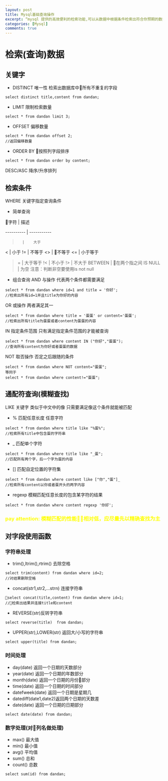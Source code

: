 ```yaml
---
layout: post
title: Mysql基础查询操作
excerpt: “mysql 提供的高效便利的检索功能,可以从数据中根据条件检索出符合你预期的数据，类似于去图书馆告诉管理员，我想要一本中文版，搞笑的小黄书。。。”
categories: [Mysql]
comments: true
---
```


# 检索(查询)数据

## 关键字

* DISTINCT 唯一性
检索出数据库中所有不重复的字段
```
select distinct title,content from dandan;
```
* LIMIT 限制检索数量
```
select * from dandan limit 3;
```
* OFFSET 偏移数量
```
select * from dandan offset 2;
//返回偏移数量
```
* ORDER BY 按照列字段排序
```
select * from dandan order by content;
```
DESC/ASC 降序/升序排列

## 检索条件

WHERE 关键字指定查询条件
* 简单查询

字符  |   描述

----------  | -----------
>       |    大于
<      |    小于
!=     |    不等于
<>     |    不等于
<=     |    小于等于
>=     |    大于等于
!<     |    不小于
!>     |    不大于
BETWEEN  |  在两个指之间
IS NULL   |   为空
注意：判断非空要使用is not null
* 组合查询
AND 与操作 代表两个条件都需要满足
```
select * from dandan where id=1 and title = '你好';
//检索出所有id=1并且title为你好的内容
```
OR 或操作 两者满足其一
```
select * from dandan where title = '蛋蛋' or content='蛋蛋';
//检索出所有title为蛋蛋或者content为蛋蛋的内容
```
IN 指定条件范围 只有满足指定条件范围的才能被查询
```
select * from dandan where content IN ("你好","蛋蛋");
//查询所有content为你好或者蛋蛋的数据
```
NOT 取否操作 否定之后跟随的条件
```
select * from dandan where NOT content="蛋蛋";
等同于
select * from dandan where content!="蛋蛋";
```

## 通配符查询(模糊查找)

LIKE 关键字 类似于中文中的像 只需要满足像这个条件就能被匹配
* % 匹配任意长度 任意字符
```
select * from dandan where title like "%蛋%";
//检索所有title中包含蛋的字符串
```
* _ 匹配单个字符
```
select * from dandan where title like "_蛋";
//匹配所有两个字，后一个字为蛋的内容
```
* [] 匹配自定位置的字符集
```
select * from dandan where content like ["你","蛋"]_
//检索所有content以你或者蛋开头的两字内容
```
* regexp 模糊匹配任意长度的包含某字符的结果
```
select * from dandan where content regexp '你好';
```


### <font color=yellow>pay attention: 模糊匹配的性能相对低，应尽量先以精确查找为主</font>


## 对字段使用函数

### 字符串处理

* trim(),ltrim(),rtrim() 去除空格
```
select trim(content) from dandan where id=2;
//对结果删除空格
```
* concat(str1,str2,...strn) 连接字符串
```
select concat(title,content) from dandan where id=1;
//检索出结果并连接title和content
```
* REVERSE(str)反转字符串
```
select reverse(title)  from dandan;
```
* UPPER(str),LOWER(str) 返回大/小写的字符串
```
select upper(title) from dandan;
```
### 时间处理
* day(date) 返回一个日期的天数部分
* year(date) 返回一个日期的年数部分
* month(date) 返回一个日期的月份部分
* time(date) 返回一个日期的时间部分
* datefweek(date) 返回一个日期是星期几
* datediff(date1,date2)返回两个日期的天数差
* date(date) 返回一个日期的日期部分
```
select date(date) from dandan;
```

### 数字处理(对列名做处理)
* max() 最大值
* min() 最小值
* avg() 平均值
* sum() 总和
* count() 总数
```
select sum(id) from dandan;
```
